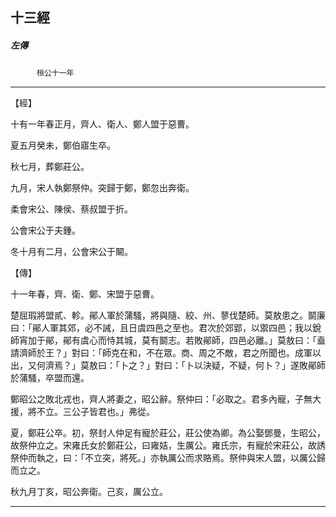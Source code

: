 

## 十三經

##### 左傳
　　　`桓公十一年`

* * *

【經】

十有一年春正月，齊人、衛人、鄭人盟于惡曹。

夏五月癸未，鄭伯寤生卒。

秋七月，葬鄭莊公。

九月，宋人執鄭祭仲。突歸于鄭，鄭忽出奔衛。

柔會宋公、陳侯、蔡叔盟于折。

公會宋公于夫鍾。

冬十月有二月，公會宋公于闞。

【傳】

十一年春，齊、衛、鄭、宋盟于惡曹。

楚屈瑕將盟貳、軫。鄖人軍於蒲騷，將與隨、絞、州、蓼伐楚師。莫敖患之。鬬廉曰：「鄖人軍其郊，必不誡，且日虞四邑之至也。君次於郊郢，以禦四邑；我以銳師宵加于鄖，鄖有虞心而恃其城，莫有鬬志。若敗鄖師，四邑必離。」莫敖曰：「盍請濟師於王？」對曰：「師克在和，不在眾。商、周之不敵，君之所聞也。成軍以出，又何濟焉？」莫敖曰：「卜之？」對曰：「卜以決疑，不疑，何卜？」遂敗鄖師於蒲騷，卒盟而還。

鄭昭公之敗北戎也，齊人將妻之，昭公辭。祭仲曰：「必取之。君多內寵，子無大援，將不立。三公子皆君也。」弗從。

夏，鄭莊公卒。初，祭封人仲足有寵於莊公，莊公使為卿。為公娶鄧曼，生昭公，故祭仲立之。宋雍氏女於鄭莊公，曰雍姞，生厲公。雍氏宗，有寵於宋莊公，故誘祭仲而執之，曰：「不立突，將死。」亦執厲公而求賂焉。祭仲與宋人盟，以厲公歸而立之。

秋九月丁亥，昭公奔衛。己亥，厲公立。

* * *

